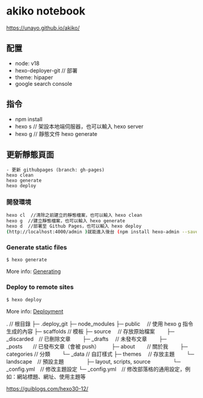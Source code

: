 # akiko notebook
https://unayo.github.io/akiko/
## 配置
- node: v18
- hexo-deployer-git // 部署
- theme: hipaper
- google search console
## 指令
- npm install
- hexo s  // 架設本地端伺服器，也可以輸入 hexo server
- hexo g  // 靜態文件 hexo generate

## 更新靜態頁面
```
- 更新 githubpages (branch: gh-pages)
hexo clean
hexo generate
hexo deploy

```
### 開發環境

```sh
hexo cl  //清除之前建立的靜態檔案，也可以輸入 hexo clean
hexo g  //建立靜態檔案，也可以輸入 hexo generate
hexo d  //部署至 Github Pages，也可以輸入 hexo deploy
(http://localhost:4000/admin )就能進入後台 (npm install hexo-admin --save)
```

### Generate static files

``` bash
$ hexo generate
```

More info: [Generating](https://hexo.io/docs/generating.html)

### Deploy to remote sites

``` bash
$ hexo deploy
```

More info: [Deployment](https://hexo.io/docs/one-command-deployment.html)

.  // 根目錄
├─ .deploy_git
├─ node_modules
├─ public　    // 使用 hexo g 指令生成的內容
├─ scaffolds   // 模板
├─ source　    // 存放原始檔案
　　├─ _discarded　// 已刪除文章
　　├─ _drafts　 // 未發布文章
　　├─ _posts　　// 已發布文章（會被 push）
　　├─ about　　 // 關於我
　　├─ categories   // 分類
　　└─ _data // 自訂樣式 
├─ themes　      // 存放主題
　　└─ landscape　// 預設主題
　　　　├─ layout, scripts, source
　　　　└─ _config.yml　// 修改主題設定
└─ _config.yml　// 修改部落格的通用設定，例如：網站標題、網址、使用主題等

https://guiblogs.com/hexo30-12/